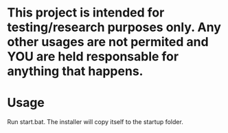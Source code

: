 # This project is intended for testing/research purposes only. Any other usages are not permited and YOU are held responsable for anything that happens.

# Usage

 Run start.bat. The installer will copy itself to the startup folder.
